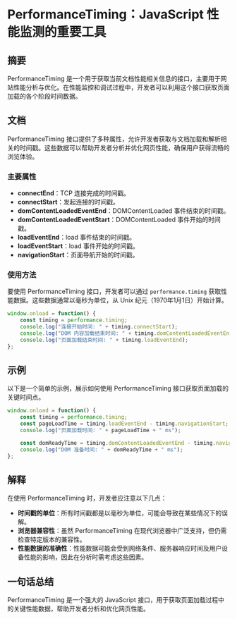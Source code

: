 <!--
Meta Description: # PerformanceTiming：JavaScript 性能监测的重要工具 ## 摘要 PerformanceTiming 是一个用于获取当前文档性能相关信息的接口，主要用于网站性能分析与优化。在性能监控和调试过程中，开发者可以利用这个接口获取页面加载的各个阶段时间数据。 ## 文档 Perf...
Meta Keywords: timing, performancetiming, console, log, javascript
-->

# PerformanceTiming：JavaScript 性能监测的重要工具

## 摘要
PerformanceTiming 是一个用于获取当前文档性能相关信息的接口，主要用于网站性能分析与优化。在性能监控和调试过程中，开发者可以利用这个接口获取页面加载的各个阶段时间数据。

## 文档
PerformanceTiming 接口提供了多种属性，允许开发者获取与文档加载和解析相关的时间戳。这些数据可以帮助开发者分析并优化网页性能，确保用户获得流畅的浏览体验。

### 主要属性
- **connectEnd**：TCP 连接完成的时间戳。
- **connectStart**：发起连接的时间戳。
- **domContentLoadedEventEnd**：DOMContentLoaded 事件结束的时间戳。
- **domContentLoadedEventStart**：DOMContentLoaded 事件开始的时间戳。
- **loadEventEnd**：load 事件结束的时间戳。
- **loadEventStart**：load 事件开始的时间戳。
- **navigationStart**：页面导航开始的时间戳。

### 使用方法
要使用 PerformanceTiming 接口，开发者可以通过 `performance.timing` 获取性能数据。这些数据通常以毫秒为单位，从 Unix 纪元（1970年1月1日）开始计算。

```javascript
window.onload = function() {
    const timing = performance.timing;
    console.log("连接开始时间: " + timing.connectStart);
    console.log("DOM 内容加载结束时间: " + timing.domContentLoadedEventEnd);
    console.log("页面加载结束时间: " + timing.loadEventEnd);
};
```

## 示例
以下是一个简单的示例，展示如何使用 PerformanceTiming 接口获取页面加载的关键时间点。

```javascript
window.onload = function() {
    const timing = performance.timing;
    const pageLoadTime = timing.loadEventEnd - timing.navigationStart;
    console.log("页面加载时间: " + pageLoadTime + " ms");

    const domReadyTime = timing.domContentLoadedEventEnd - timing.navigationStart;
    console.log("DOM 准备时间: " + domReadyTime + " ms");
};
```

## 解释
在使用 PerformanceTiming 时，开发者应注意以下几点：

- **时间戳的单位**：所有时间戳都是以毫秒为单位，可能会导致在某些情况下的误解。
- **浏览器兼容性**：虽然 PerformanceTiming 在现代浏览器中广泛支持，但仍需检查特定版本的兼容性。
- **性能数据的准确性**：性能数据可能会受到网络条件、服务器响应时间及用户设备性能的影响，因此在分析时需考虑这些因素。

## 一句话总结
PerformanceTiming 是一个强大的 JavaScript 接口，用于获取页面加载过程中的关键性能数据，帮助开发者分析和优化网页性能。